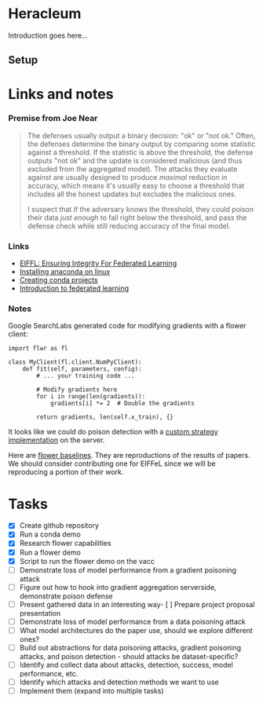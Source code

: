 # Heracleum

Introduction goes here...

## Setup

# Links and notes

### Premise from Joe Near

> The defenses usually output a binary decision: "ok" or "not ok." Often,
the defenses determine the binary output by comparing some statistic
against a threshold. If the statistic is above the threshold, the
defense outputs "not ok" and the update is considered malicious (and
thus excluded from the aggregated model). The attacks they evaluate
against are usually designed to produce *maximal* reduction in accuracy,
which means it's usually easy to choose a threshold that includes all
the honest updates but excludes the malicious ones.
>
>I suspect that if the adversary knows the threshold, they could poison
their data *just enough* to fall right below the threshold, and pass the
defense check while still reducing accuracy of the final model.

### Links

* [EIFFL: Ensuring Integrity For Federated Learning](https://arxiv.org/pdf/2112.12727)
* [Installing anaconda on linux](https://docs.conda.io/projects/conda/en/latest/user-guide/install/linux.html#install-linux-silent)
* [Creating conda projects](https://docs.conda.io/projects/conda/en/latest/user-guide/tasks/creating-projects.html)
* [Introduction to federated learning](https://flower.ai/docs/framework/tutorial-series-what-is-federated-learning.html)

### Notes

Google SearchLabs generated code for modifying gradients with a flower client:
```
import flwr as fl

class MyClient(fl.client.NumPyClient):
    def fit(self, parameters, config):
        # ... your training code ...

        # Modify gradients here
        for i in range(len(gradients)):
            gradients[i] *= 2  # Double the gradients

        return gradients, len(self.x_train), {}
```

It looks like we could do poison detection with a [custom strategy implementation](https://flower.ai/docs/framework/how-to-implement-strategies.html) on the server.

Here are [flower baselines](https://flower.ai/docs/baselines/how-to-contribute-baselines.html). They are reproductions of the results of papers. We should consider contributing one for EIFFeL since we will be reproducing a portion of their work.

# Tasks
- [x] Create github repository
- [x] Run a conda demo
- [x] Research flower capabilities
- [x] Run a flower demo
- [x] Script to run the flower demo on the vacc
- [ ] Demonstrate loss of model performance from a gradient poisoning attack
- [ ] Figure out how to hook into gradient aggregation serverside, demonstrate poison defense
- [ ] Present gathered data in an interesting way- [ ] Prepare project proposal presentation
- [ ] Demonstrate loss of model performance from a data poisoning attack
- [ ] What model architectures do the paper use, should we explore different ones?
- [ ] Build out abstractions for data poisoning attacks, gradient poisoning attacks, and poison detection - should attacks be dataset-specific?
- [ ] Identify and collect data about attacks, detection, success, model performance, etc.
- [ ] Identify which attacks and detection methods we want to use
- [ ] Implement them (expand into multiple tasks)

